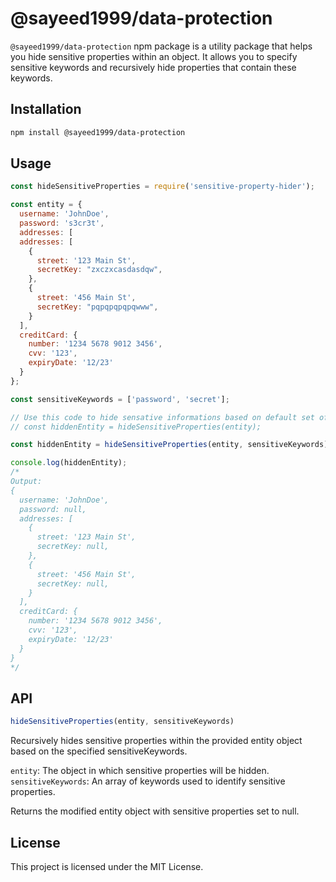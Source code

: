 # @sayeed1999/data-protection

`@sayeed1999/data-protection` npm package is a utility package that helps you hide sensitive properties within an object. It allows you to specify sensitive keywords and recursively hide properties that contain these keywords.

## Installation

```bash
npm install @sayeed1999/data-protection
```

## Usage

```javascript
const hideSensitiveProperties = require('sensitive-property-hider');

const entity = {
  username: 'JohnDoe',
  password: 's3cr3t',
  addresses: [
  addresses: [
    {
      street: '123 Main St',
      secretKey: "zxczxcasdasdqw",
    },
    {
      street: '456 Main St',
      secretKey: "pqpqpqpqpqwww",
    }
  ],
  creditCard: {
    number: '1234 5678 9012 3456',
    cvv: '123',
    expiryDate: '12/23'
  }
};

const sensitiveKeywords = ['password', 'secret'];

// Use this code to hide sensative informations based on default set of sensative keywords.
// const hiddenEntity = hideSensitiveProperties(entity);

const hiddenEntity = hideSensitiveProperties(entity, sensitiveKeywords);

console.log(hiddenEntity);
/*
Output:
{
  username: 'JohnDoe',
  password: null,
  addresses: [
    {
      street: '123 Main St',
      secretKey: null,
    },
    {
      street: '456 Main St',
      secretKey: null,
    }
  ],
  creditCard: {
    number: '1234 5678 9012 3456',
    cvv: '123',
    expiryDate: '12/23'
  }
}
*/
```

## API

```javascript
hideSensitiveProperties(entity, sensitiveKeywords)
```
Recursively hides sensitive properties within the provided entity object based on the specified sensitiveKeywords.

`entity`: The object in which sensitive properties will be hidden.
`sensitiveKeywords`: An array of keywords used to identify sensitive properties.

Returns the modified entity object with sensitive properties set to null.

## License

This project is licensed under the MIT License.
